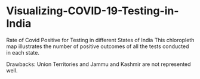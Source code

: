 # Visualizing-COVID-19-Testing-in-India
Rate of Covid Positive for Testing in different States of India
This chloropleth map illustrates the number of positive outcomes of all the tests conducted in each state. 


Drawbacks: 
Union Territories and Jammu and Kashmir are not represented well.
